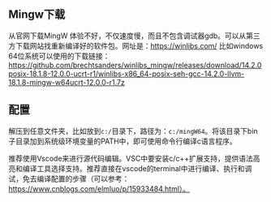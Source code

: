 ## Mingw下载

从官网下载MingW 体验不好，不仅速度慢，而且不包含调试器gdb。可以从第三方下载网站找重新编译好的软件包。网址是：https://winlibs.com/
比如windows 64位系统可以使用的下载链接：https://github.com/brechtsanders/winlibs_mingw/releases/download/14.2.0posix-18.1.8-12.0.0-ucrt-r1/winlibs-x86_64-posix-seh-gcc-14.2.0-llvm-18.1.8-mingw-w64ucrt-12.0.0-r1.7z
## 配置

解压到任意文件夹，比如放到`c:/`目录下，路径为：`c:/mingW64`。将该目录下bin子目录加到系统级环境变量的PATH中，即可使用命令行编译c语言程序。

推荐使用Vscode来进行源代码编辑。VSC中要安装c/c++扩展支持，提供语法高亮和编译工具选择支持。推荐直接在vscode的terminal中进行编译、执行和调试，免去编译配置的步骤（可以参考：https://www.cnblogs.com/elmluo/p/15933484.html）。
